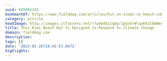 ```yaml
---
uuid: 645601143
bookmarkOf: https://www.fieldmag.com/articles/hut-on-sleds-nz-beach-cabin
category: article
headImage: http://images.ctfassets.net/r7p9m4b1iqbp/1pGshrWlqoKkIC0mWm4Kam/60a4541d1a2f5465f4876998a3ec6e41/Crosson-Arch-Hut-Sled-thumb.jpg?w=1000
title: This Kiwi Beach Hut Is Designed to Respond to Climate Change
domain: fieldmag.com
description: 
tags: []
date: '2023-01-26T19:45:53.047Z'
highlights: 
---
```




